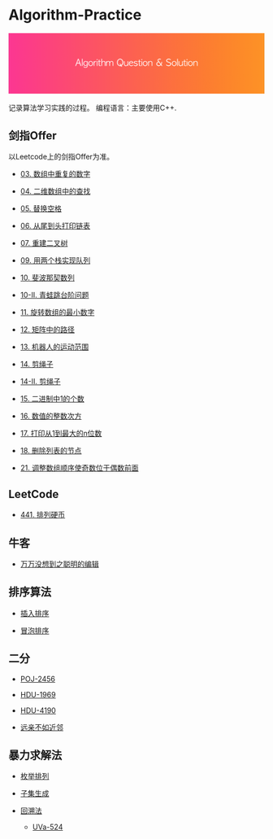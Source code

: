 # Algorithm-Practice

![](./header.png)

记录算法学习实践的过程。
编程语言：主要使用C++.

## 剑指Offer

以Leetcode上的剑指Offer为准。

- [03. 数组中重复的数字](https://github.com/ChinaWxq/Algorithm-Practice/tree/master/%E5%89%91%E6%8C%87Offer/03.%20%E6%95%B0%E7%BB%84%E4%B8%AD%E9%87%8D%E5%A4%8D%E7%9A%84%E6%95%B0%E5%AD%97)

- [04. 二维数组中的查找](https://github.com/ChinaWxq/Algorithm-Practice/tree/master/%E5%89%91%E6%8C%87Offer/04.%20%E4%BA%8C%E7%BB%B4%E6%95%B0%E7%BB%84%E4%B8%AD%E7%9A%84%E6%9F%A5%E6%89%BE)

- [05. 替换空格](https://github.com/ChinaWxq/Algorithm-Practice/tree/master/%E5%89%91%E6%8C%87Offer/05.%20%E6%9B%BF%E6%8D%A2%E7%A9%BA%E6%A0%BC)

- [06. 从尾到头打印链表](https://github.com/ChinaWxq/Algorithm-Practice/tree/master/%E5%89%91%E6%8C%87Offer/06.%20%E4%BB%8E%E5%B0%BE%E5%88%B0%E5%A4%B4%E6%89%93%E5%8D%B0%E9%93%BE%E8%A1%A8)

- [07. 重建二叉树](https://github.com/ChinaWxq/Algorithm-Practice/tree/master/%E5%89%91%E6%8C%87Offer/07.%20%E9%87%8D%E5%BB%BA%E4%BA%8C%E5%8F%89%E6%A0%91)

- [09. 用两个栈实现队列](https://github.com/ChinaWxq/Algorithm-Practice/tree/master/%E5%89%91%E6%8C%87Offer/09.%20%E7%94%A8%E4%B8%A4%E4%B8%AA%E6%A0%88%E5%AE%9E%E7%8E%B0%E9%98%9F%E5%88%97)

- [10. 斐波那契数列](https://github.com/ChinaWxq/Algorithm-Practice/tree/master/%E5%89%91%E6%8C%87Offer/10.%20%E6%96%90%E6%B3%A2%E9%82%A3%E5%A5%91%E6%95%B0%E5%88%97)

- [10-II. 青蛙跳台阶问题](https://github.com/ChinaWxq/Algorithm-Practice/tree/master/%E5%89%91%E6%8C%87Offer/10-II.%20%E9%9D%92%E8%9B%99%E8%B7%B3%E5%8F%B0%E9%98%B6%E9%97%AE%E9%A2%98)

- [11. 旋转数组的最小数字](https://github.com/ChinaWxq/Algorithm-Practice/tree/master/%E5%89%91%E6%8C%87Offer/11.%20%E6%97%8B%E8%BD%AC%E6%95%B0%E7%BB%84%E7%9A%84%E6%9C%80%E5%B0%8F%E6%95%B0%E5%AD%97)

- [12. 矩阵中的路径](https://github.com/ChinaWxq/Algorithm-Practice/tree/master/%E5%89%91%E6%8C%87Offer/12.%20%E7%9F%A9%E9%98%B5%E4%B8%AD%E7%9A%84%E8%B7%AF%E5%BE%84)

- [13. 机器人的运动范围](https://github.com/ChinaWxq/Algorithm-Practice/tree/master/%E5%89%91%E6%8C%87Offer/13.%20%E6%9C%BA%E5%99%A8%E4%BA%BA%E7%AC%AC%E8%BF%90%E5%8A%A8%E8%8C%83%E5%9B%B4)

- [14. 剪绳子](https://github.com/ChinaWxq/Algorithm-Practice/tree/master/%E5%89%91%E6%8C%87Offer/14.%20%E5%89%AA%E7%BB%B3%E5%AD%90)

- [14-II. 剪绳子](https://github.com/ChinaWxq/Algorithm-Practice/tree/master/%E5%89%91%E6%8C%87Offer/14-II.%20%E5%89%AA%E7%BB%B3%E5%AD%90)

- [15. 二进制中1的个数](https://github.com/ChinaWxq/Algorithm-Practice/tree/master/%E5%89%91%E6%8C%87Offer/15.%20%E4%BA%8C%E8%BF%9B%E5%88%B6%E4%B8%AD1%E7%9A%84%E4%B8%AA%E6%95%B0)

- [16. 数值的整数次方](https://github.com/ChinaWxq/Algorithm-Practice/tree/master/%E5%89%91%E6%8C%87Offer/16.%20%E6%95%B0%E5%80%BC%E7%9A%84%E6%95%B4%E6%95%B0%E6%AC%A1%E6%96%B9)

- [17. 打印从1到最大的n位数](https://github.com/ChinaWxq/Algorithm-Practice/tree/master/%E5%89%91%E6%8C%87Offer/17.%20%E6%89%93%E5%8D%B0%E4%BB%8E1%E5%88%B0%E6%9C%80%E5%A4%A7%E7%9A%84n%E4%BD%8D%E6%95%B0)

- [18. 删除列表的节点](https://github.com/ChinaWxq/Algorithm-Practice/tree/master/%E5%89%91%E6%8C%87Offer/18.%20%E5%88%A0%E9%99%A4%E5%88%97%E8%A1%A8%E7%9A%84%E8%8A%82%E7%82%B9)

- [21. 调整数组顺序使奇数位于偶数前面](https://github.com/ChinaWxq/Algorithm-Practice/tree/master/%E5%89%91%E6%8C%87Offer/21.%20%E8%B0%83%E6%95%B4%E6%95%B0%E7%BB%84%E9%A1%BA%E5%BA%8F%E4%BD%BF%E5%A5%87%E6%95%B0%E4%BD%8D%E4%BA%8E%E5%81%B6%E6%95%B0%E5%89%8D%E9%9D%A2)

## LeetCode

- [441. 排列硬币](https://github.com/ChinaWxq/Algorithm-Practice/tree/master/LeetCode/441.%20%E6%8E%92%E5%88%97%E7%A1%AC%E5%B8%81)

## 牛客

- [万万没想到之聪明的编辑](https://github.com/ChinaWxq/Algorithm-Practice/tree/master/%E7%89%9B%E5%AE%A2/%E4%B8%87%E4%B8%87%E6%B2%A1%E6%83%B3%E5%88%B0%E4%B9%8B%E8%81%AA%E6%98%8E%E7%9A%84%E7%BC%96%E8%BE%91)

## 排序算法

- [插入排序](https://github.com/ChinaWxq/Algorithm-Practice/tree/master/%E6%8E%92%E5%BA%8F%E7%AE%97%E6%B3%95/%E6%8F%92%E5%85%A5%E6%8E%92%E5%BA%8F)

- [冒泡排序](https://github.com/ChinaWxq/Algorithm-Practice/tree/master/%E6%8E%92%E5%BA%8F%E7%AE%97%E6%B3%95/%E5%86%92%E6%B3%A1%E6%8E%92%E5%BA%8F)

## 二分

- [POJ-2456](https://github.com/ChinaWxq/Algorithm-Practice/tree/master/%E4%BA%8C%E5%88%86/POJ-2456)

- [HDU-1969](https://github.com/ChinaWxq/Algorithm-Practice/tree/master/%E4%BA%8C%E5%88%86/HDU-1969)

- [HDU-4190](https://github.com/ChinaWxq/Algorithm-Practice/tree/master/%E4%BA%8C%E5%88%86/HDU-4190)

- [远亲不如近邻](https://github.com/ChinaWxq/Algorithm-Practice/tree/master/%E4%BA%8C%E5%88%86/%E8%BF%9C%E4%BA%B2%E4%B8%8D%E5%A6%82%E8%BF%91%E9%82%BB)

## 暴力求解法

- [枚举排列](https://github.com/ChinaWxq/Algorithm-Practice/tree/master/%E6%9A%B4%E5%8A%9B%E6%B1%82%E8%A7%A3%E6%B3%95/%E6%9E%9A%E4%B8%BE%E6%8E%92%E5%88%97)

- [子集生成](https://github.com/ChinaWxq/Algorithm-Practice/tree/master/%E6%9A%B4%E5%8A%9B%E6%B1%82%E8%A7%A3%E6%B3%95/%E5%AD%90%E9%9B%86%E7%94%9F%E6%88%90)

- [回溯法](https://github.com/ChinaWxq/Algorithm-Practice/tree/master/%E6%9A%B4%E5%8A%9B%E6%B1%82%E8%A7%A3%E6%B3%95/%E5%9B%9E%E6%BA%AF%E6%B3%95)

    - [UVa-524]()